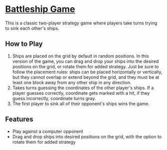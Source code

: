 
  <h1><a href="https://ihascats.github.io/battleship/">Battleship Game</a></h1>
  <p>This is a classic two-player strategy game where players take turns trying to sink each other's ships.</p>
  <h2>How to Play</h2>
  <ol>
    <li>Ships are placed on the grid by default in random positions. In this version of the game, you can drag and drop your ships into the desired positions on the grid, or rotate them for added strategy. Just be sure to follow the placement rules: ships can be placed horizontally or vertically, but they cannot overlap or extend beyond the grid, and they must be at least one block away from any other ship in any direction.</li>
    <li>Takes turns guessing the coordinates of the other player's ships. If a player guesses correctly, coordinate gets marked with a hit, if they guess incorrectly, coordinate turns gray.</li>
    <li>The first player to sink all of their opponent's ships wins the game.</li>
  </ol>
  <h2>Features</h2>
  <ul>
    <li>Play against a computer opponent</li>
    <li>Drag and drop ships into desired positions on the grid, with the option to rotate them for added strategy</li>
  </ul>
